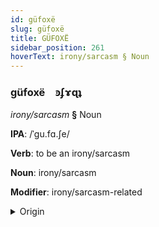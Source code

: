 ```yaml
---
id: güfoxë
slug: güfoxë
title: GÜFOXË
sidebar_position: 261
hoverText: irony/sarcasm § Noun
---
```


### güfoxë&emsp;<span kind="abugida">ꜿʄɤɋʇ</span>

*irony/sarcasm* **§** Noun

**IPA**: /ˈgu.fɑ.ʃe/

**Verb**: to be an irony/sarcasm

**Noun**: irony/sarcasm

**Modifier**: irony/sarcasm-related

<details>
    <summary>Origin</summary>
    Persian گواژه‎ govâže [guːvɒːʒe]<br/>
    <em>Indo-Iranian Language Family</em>
</details>